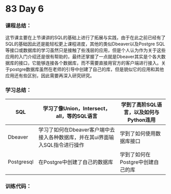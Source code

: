 # 83 Day 6
### 课程总结：
这节课主要在上节课讲的SQL的基础上进行了拓展与实践，由于在此之前已经有了SQL的基础因此还是能轻松更上课程进度，其他的类似Dbeaver以及Postgre SQL等接口或数据库的学习虽然只是接触了些浅层的应用，但是个人认为作为关于这些应用的入门介绍还是很有帮助的，最终还掌握了一点就是Dbeaver其实是个各大数据库的接口，它能够连接各个数据库，而不需要直接用官方的客户端进行接入。关于postgre数据库虽然在老师的引导中创建了自己的库，但是貌似它的应用和其他应用还有些区别，因此需要再深入研究研究。
### 学习总结：

| SQL | 学习了像Union，Intersect，all，等的SQL语言 | 学到了高阶SQL语言，以及如何与Python连用 |
| ----------------- | ------------------------------------------------------------ | ------------------------------------ |
| Dbeaver | 学习了如何在Dbeaver客户端中去接入各种数据库，并在其ui界面输入SQL指令进行操作 | 学到了如何使用数据库接口 |
| Postgresql | 在Postgre中创建了自己的数据库 | 学到了如何在Postgre中创建自己的库 |

### 训练代码：



